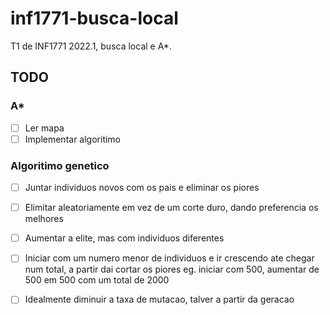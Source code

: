# inf1771-busca-local
T1 de INF1771 2022.1, busca local e A*.

## TODO

### A*
- [ ] Ler mapa
- [ ] Implementar algoritimo

### Algoritimo genetico
- [ ] Juntar individuos novos com os pais e eliminar os piores
- [ ] Elimitar aleatoriamente em vez de um corte duro, dando preferencia os melhores
- [ ] Aumentar a elite, mas com individuos diferentes
- [ ] Iniciar com um numero menor de individuos e ir crescendo ate chegar num total, a partir dai cortar os piores
	eg. iniciar com 500, aumentar de 500 em 500 com um total de 2000
- [ ] Idealmente diminuir a taxa de mutacao, talver a partir da geracao

